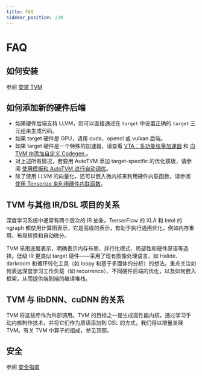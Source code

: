 ```yaml
---
title: FAQ
sidebar_position: 220
---
```


# FAQ
## 如何安装
参阅 [安装 TVM](/docs/install)

## 如何添加新的硬件后端
* 如果硬件后端支持 LLVM，则可以直接通过在 `target` 中设置正确的 `target` 三元组来生成代码。
* 如果 target 硬件是 GPU，请用 cuda、opencl 或 vulkan 后端。
* 如果 target 硬件是一个特殊的加速器，请查看 [VTA：多功能张量加速器](/docs/topic/vta) 和 [向 TVM 中添加自定义 Codegen ](/docs/dev/how_to/relay_bring_your_own_codegen)。
* 对上述所有情况，若要用 AutoTVM 添加 target-specific 的优化模板，请参阅 [使用模板和 AutoTVM 进行自动调优](/docs/how_to/autotune)。
* 除了使用 LLVM 的向量化，还可以嵌入微内核来利用硬件内联函数，请参阅 [使用 Tensorize 来利用硬件内联函数](/docs/how_to/te_schedules/tensorize)。

## TVM 与其他 IR/DSL 项目的关系
深度学习系统中通常有两个层次的 IR 抽象。TensorFlow 的 XLA 和 Intel 的 ngraph 都使用计算图表示，它是高级的表示，有助于执行通用优化，例如内存重用、布局转换和自动微分。

TVM 采用底层表示，明确表示内存布局、并行化模式、局部性和硬件原语等选择。低级 IR 更类似 target 硬件——采用了现有图像处理语言，如 Halide、darkroom 和循环转化工具（如 loopy 和基于多面体的分析）的想法。重点关注如何表达深度学习工作负载（如 recurrence）、不同硬件后端的优化，以及如何嵌入框架，从而提供端到端的编译堆栈。

## TVM 与 libDNN、cuDNN 的关系
TVM 将这些库作为外部调用。TVM 的目标之一是生成高性能内核。通过学习手动内核制作技术，并将它们作为原语添加到 DSL 的方式，我们得以增量发展 TVM。有关 TVM 中算子的组成，参见顶部。

## 安全
参阅 [安全指南](/docs/arch/arch/security)
